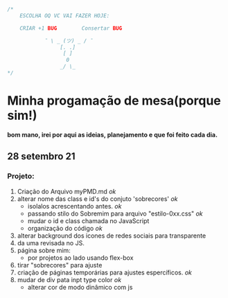 ```JavaScript
/*
	ESCOLHA OQ VC VAI FAZER HOJE: 

	CRIAR +1 BUG		Consertar BUG

			¯ \ _ (ツ) _ / ¯ 
				 [. .] 	
				  [ ]
				   0
		         _/ \_
*/

```
# Minha progamação de mesa(porque sim!)
__bom mano, irei por aqui as ideias, planejamento e que foi feito cada dia.__

## 28 setembro 21
### Projeto:
1. Criação do Arquivo myPMD.md *ok*
2. alterar nome das class e id's do conjuto 'sobrecores' *ok*
	* isolalos acrescentando antes. *ok*
	* passando stilo do Sobremim para arquivo "estilo-0xx.css" *ok*
	* mudar o id e class chamada no JavaScript
	* organização do código *ok*
3. alterar background dos icones de redes sociais para transparente
4. da uma revisada no JS.
5. página sobre mim:
	* por projetos ao lado usando flex-box
6. tirar "sobrecores" para ajuste
7. criação de páginas temporárias para ajustes espercíficos. *ok*
8. mudar de div pata inpt type color *ok*
	* alterar cor de modo dinâmico com js

